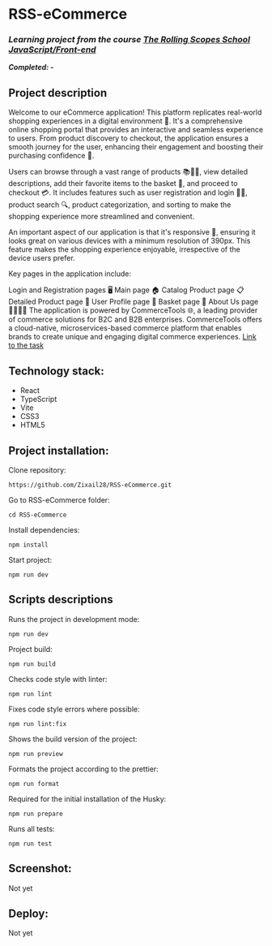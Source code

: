 # RSS-eCommerce

### ***Learning project from the course [The Rolling Scopes School  JavaScript/Front-end](https://rs.school/js/)***  
***Completed:  -***  

## Project description
Welcome to our eCommerce application! This platform replicates real-world shopping experiences in a digital environment 🏪. It's a comprehensive online shopping portal that provides an interactive and seamless experience to users. From product discovery to checkout, the application ensures a smooth journey for the user, enhancing their engagement and boosting their purchasing confidence 🚀.

Users can browse through a vast range of products 📚👗👟, view detailed descriptions, add their favorite items to the basket 🛒, and proceed to checkout 💳. It includes features such as user registration and login 📝🔐, product search 🔍, product categorization, and sorting to make the shopping experience more streamlined and convenient.

An important aspect of our application is that it's responsive 📲, ensuring it looks great on various devices with a minimum resolution of 390px. This feature makes the shopping experience enjoyable, irrespective of the device users prefer.

Key pages in the application include:

Login and Registration pages 🖥️
Main page 🏠
Catalog Product page 📋
Detailed Product page 🔎
User Profile page 👤
Basket page 🛒
About Us page 🙋‍♂️🙋‍♀️
The application is powered by CommerceTools 🌐, a leading provider of commerce solutions for B2C and B2B enterprises. CommerceTools offers a cloud-native, microservices-based commerce platform that enables brands to create unique and engaging digital commerce experiences.
[Link to the task](https://github.com/rolling-scopes-school/tasks/tree/master/tasks/eCommerce-Application)

## Technology stack:
- React
- TypeScript
- Vite
- CSS3
- HTML5

## Project installation:

Clone repository:

    https://github.com/Zixail28/RSS-eCommerce.git

Go to RSS-eCommerce folder:

    cd RSS-eCommerce

Install dependencies:

    npm install

Start project:

    npm run dev 


## Scripts descriptions

Runs the project in development mode:

    npm run dev

Project build:

    npm run build

Checks code style with linter:

    npm run lint

Fixes code style errors where possible:

    npm run lint:fix

Shows the build version of the project:

    npm run preview

Formats the project according to the prettier:

    npm run format

Required for the initial installation of the Husky:

    npm run prepare

Runs all tests:

    npm run test


## Screenshot:
Not yet
</details>

## Deploy:
Not yet
